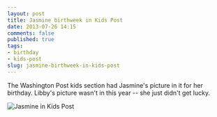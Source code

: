 ```yaml
---
layout: post
title: Jasmine birthweek in Kids Post
date: 2013-07-26 14:15
comments: false
published: true
tags:
- birthday
- kids-post
slug: jasmine-birthweek-in-kids-post
---
```

The Washington Post kids section had Jasmine's picture in it for her birthday.  Libby's picture wasn't in this year -- she just didn't get lucky.

![Jasmine in Kids Post](http://media.eick.us/media/photographs/2013/2013-07-25/jasmine-birthday-kids-post-2013.jpg)
